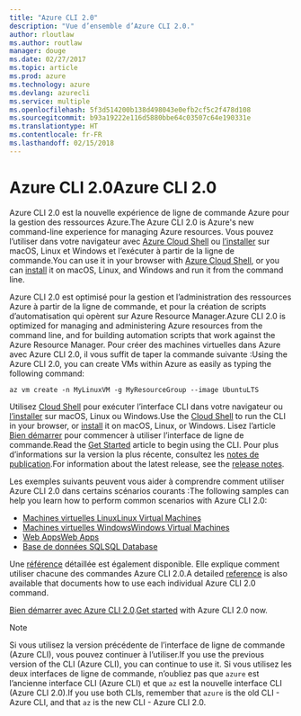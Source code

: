 ```yaml
---
title: "Azure CLI 2.0"
description: "Vue d’ensemble d’Azure CLI 2.0."
author: rloutlaw
ms.author: routlaw
manager: douge
ms.date: 02/27/2017
ms.topic: article
ms.prod: azure
ms.technology: azure
ms.devlang: azurecli
ms.service: multiple
ms.openlocfilehash: 5f3d514200b138d498043e0efb2cf5c2f478d108
ms.sourcegitcommit: b93a19222e116d5880bbe64c03507c64e190331e
ms.translationtype: HT
ms.contentlocale: fr-FR
ms.lasthandoff: 02/15/2018
---
```

# <a name="azure-cli-20"></a><span data-ttu-id="e84ae-103">Azure CLI 2.0</span><span class="sxs-lookup"><span data-stu-id="e84ae-103">Azure CLI 2.0</span></span>

<span data-ttu-id="e84ae-104">Azure CLI 2.0 est la nouvelle expérience de ligne de commande Azure pour la gestion des ressources Azure.</span><span class="sxs-lookup"><span data-stu-id="e84ae-104">The Azure CLI 2.0 is Azure's new command-line experience for managing Azure resources.</span></span>
<span data-ttu-id="e84ae-105">Vous pouvez l’utiliser dans votre navigateur avec [Azure Cloud Shell](/azure/cloud-shell/overview) ou [l’installer](install-azure-cli.md) sur macOS, Linux et Windows et l’exécuter à partir de la ligne de commande.</span><span class="sxs-lookup"><span data-stu-id="e84ae-105">You can use it in your browser with [Azure Cloud Shell](/azure/cloud-shell/overview), or you can [install](install-azure-cli.md) it on macOS, Linux, and Windows and run it from the command line.</span></span>

<span data-ttu-id="e84ae-106">Azure CLI 2.0 est optimisé pour la gestion et l’administration des ressources Azure à partir de la ligne de commande, et pour la création de scripts d’automatisation qui opèrent sur Azure Resource Manager.</span><span class="sxs-lookup"><span data-stu-id="e84ae-106">Azure CLI 2.0 is optimized for managing and administering Azure resources from the command line, and for building automation scripts that work against the Azure Resource Manager.</span></span> <span data-ttu-id="e84ae-107">Pour créer des machines virtuelles dans Azure avec Azure CLI 2.0, il vous suffit de taper la commande suivante :</span><span class="sxs-lookup"><span data-stu-id="e84ae-107">Using the Azure CLI 2.0, you can create VMs within Azure as easily as typing the following command:</span></span>

```azurecli-interactive
az vm create -n MyLinuxVM -g MyResourceGroup --image UbuntuLTS
```

<span data-ttu-id="e84ae-108">Utilisez [Cloud Shell](/azure/cloud-shell/overview) pour exécuter l’interface CLI dans votre navigateur ou [l’installer](install-azure-cli.md) sur macOS, Linux ou Windows.</span><span class="sxs-lookup"><span data-stu-id="e84ae-108">Use the [Cloud Shell](/azure/cloud-shell/overview) to run the CLI in your browser, or [install](install-azure-cli.md) it on macOS, Linux, or Windows.</span></span>
<span data-ttu-id="e84ae-109">Lisez l’article [Bien démarrer](get-started-with-azure-cli.md) pour commencer à utiliser l’interface de ligne de commande.</span><span class="sxs-lookup"><span data-stu-id="e84ae-109">Read the [Get Started](get-started-with-azure-cli.md) article to begin using the CLI.</span></span>
<span data-ttu-id="e84ae-110">Pour plus d’informations sur la version la plus récente, consultez les [notes de publication](release-notes-azure-cli.md).</span><span class="sxs-lookup"><span data-stu-id="e84ae-110">For information about the latest release, see the [release notes](release-notes-azure-cli.md).</span></span>

<span data-ttu-id="e84ae-111">Les exemples suivants peuvent vous aider à comprendre comment utiliser Azure CLI 2.0 dans certains scénarios courants :</span><span class="sxs-lookup"><span data-stu-id="e84ae-111">The following samples can help you learn how to perform common scenarios with Azure CLI 2.0:</span></span>
- [<span data-ttu-id="e84ae-112">Machines virtuelles Linux</span><span class="sxs-lookup"><span data-stu-id="e84ae-112">Linux Virtual Machines</span></span>](/azure/virtual-machines/virtual-machines-linux-cli-samples?toc=%2fcli%2fazure%2ftoc.json&bc=%2fcli%2fazure%2fbreadcrumb%2ftoc.json)
- [<span data-ttu-id="e84ae-113">Machines virtuelles Windows</span><span class="sxs-lookup"><span data-stu-id="e84ae-113">Windows Virtual Machines</span></span>](/azure/virtual-machines/virtual-machines-windows-cli-samples?toc=%2fcli%2fazure%2ftoc.json&bc=%2fcli%2fazure%2fbreadcrumb%2ftoc.json)
- [<span data-ttu-id="e84ae-114">Web Apps</span><span class="sxs-lookup"><span data-stu-id="e84ae-114">Web Apps</span></span>](/azure/app-service-web/app-service-cli-samples?toc=%2fcli%2fazure%2ftoc.json&bc=%2fcli%2fazure%2fbreadcrumb%2ftoc.json)
- [<span data-ttu-id="e84ae-115">Base de données SQL</span><span class="sxs-lookup"><span data-stu-id="e84ae-115">SQL Database</span></span>](/azure/sql-database/sql-database-cli-samples?toc=%2fcli%2fazure%2ftoc.json&bc=%2fcli%2fazure%2fbreadcrumb%2ftoc.json)

<span data-ttu-id="e84ae-116">Une [référence](/cli/azure/) détaillée est également disponible. Elle explique comment utiliser chacune des commandes Azure CLI 2.0.</span><span class="sxs-lookup"><span data-stu-id="e84ae-116">A detailed [reference](/cli/azure/) is also available that documents how to use each individual Azure CLI 2.0 command.</span></span>

<span data-ttu-id="e84ae-117">[Bien démarrer avec Azure CLI 2.0](get-started-with-azure-cli.md).</span><span class="sxs-lookup"><span data-stu-id="e84ae-117">[Get started](get-started-with-azure-cli.md) with Azure CLI 2.0 now.</span></span>


> [!NOTE]
> <span data-ttu-id="e84ae-118">Si vous utilisez la version précédente de l’interface de ligne de commande (Azure CLI), vous pouvez continuer à l’utiliser.</span><span class="sxs-lookup"><span data-stu-id="e84ae-118">If you use the previous version of the CLI (Azure CLI), you can continue to use it.</span></span>
> <span data-ttu-id="e84ae-119">Si vous utilisez les deux interfaces de ligne de commande, n’oubliez pas que `azure` est l’ancienne interface CLI (Azure CLI) et que `az` est la nouvelle interface CLI (Azure CLI 2.0).</span><span class="sxs-lookup"><span data-stu-id="e84ae-119">If you use both CLIs, remember that `azure` is the old CLI - Azure CLI, and that `az` is the new CLI - Azure CLI 2.0.</span></span>
